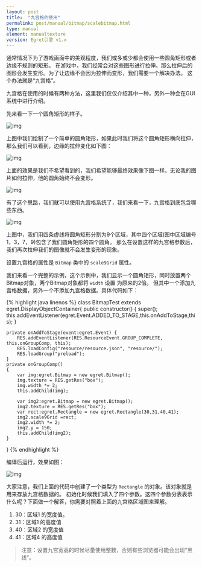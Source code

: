 ```yaml
---
layout: post
title:  "九宫格的使用"
permalink: post/manual/bitmap/scalebitmap.html
type: manual
element: manualtexture
version: Egret引擎 v1.x
---
```


通常情况下为了游戏画面中的美观程度，我们或多或少都会使用一些圆角矩形或者边缘不规则的矩形。
在游戏中，我们经常会对这些图形进行拉伸。那么拉伸后的图形会发生变形。为了让边缘不会因为拉伸而变形，我们需要一个解决办法。
这个办法就是“九宫格”。

九宫格在使用的时候有两种方法，这里我们仅仅介绍其中一种，另外一种会在GUI系统中进行介绍。

先来看一下一个圆角矩形的样子。

![img]({{site.baseurl}}/assets/img/bitmapscale1.png)

上图中我们绘制了一个简单的圆角矩形，如果此时我们将这个圆角矩形横向拉伸，那么我们可以看到，边缘的拉伸变化如下图：

![img]({{site.baseurl}}/assets/img/bitmapscale2.png)

上面的效果是我们不希望看到的，我们希望能够最终效果像下图一样。无论我的图片如何拉伸，他的圆角始终不会变形。

![img]({{site.baseurl}}/assets/img/bitmapscale3.png)

有了这个思路，我们就可以使用九宫格系统了，我们来看一下，九宫格到底包含哪些东西。

![img]({{site.baseurl}}/assets/img/bitmapscale4.png)

上图中，我们用四条虚线将圆角矩形分割为9个区域，其中四个区域(图中区域编号1，3，7，9)包含了我们圆角矩形的四个圆角。
那么在设置这样的九宫格参数后，我们再次拉伸我们的图像就不会发生变形的现象。

设置九宫格的属性是 `Bitmap` 类中的 `scale9Grid` 属性。
 
我们来看一个完整的示例，这个示例中，我们显示一个圆角矩形，同时放置两个Bitmap对象，两个Bitmap对象都将 `width` 设置
为原来的2倍。
但其中一个添加九宫格数据，另外一个不添加九宫格数据。具体代码如下：


{% highlight java linenos %}
class BitmapTest extends egret.DisplayObjectContainer{
    public constructor()
    {
        super();
        this.addEventListener(egret.Event.ADDED_TO_STAGE,this.onAddToStage,this);
    }
    
    private onAddToStage(event:egret.Event) {
        RES.addEventListener(RES.ResourceEvent.GROUP_COMPLETE, this.onGroupComp, this);
        RES.loadConfig("resource/resource.json", "resource/");
        RES.loadGroup("preload");
    }
    private onGroupComp()
    {
        var img:egret.Bitmap = new egret.Bitmap();
        img.texture = RES.getRes("box");
        img.width *= 2;
        this.addChild(img);

        var img2:egret.Bitmap = new egret.Bitmap();
        img2.texture = RES.getRes("box");
        var rect:egret.Rectangle = new egret.Rectangle(30,31,40,41);
        img2.scale9Grid =rect;
        img2.width *= 2;
        img2.y = 150;
        this.addChild(img2);
    }
}
{% endhighlight %}

编译后运行，效果如图：

![img]({{site.baseurl}}/assets/img/bitmapscale4.png)

大家注意，我们上面的代码中创建了一个类型为 `Rectangle` 的对象。该对象就是用来存放九宫格数据的。
初始化时候我们填入了四个参数。这四个参数分表表示什么呢？下面做一个解答，你需要对照着上面的九宫格区域图来理解。

1. 30：区域1 的宽度值。
2. 31：区域1 的高度值
3. 40：区域2 的宽度值
4. 41：区域4 的高度值

>注意：设置九宫宽高的时候尽量使用整数，否则有些浏览器可能会出现“黑线”。

